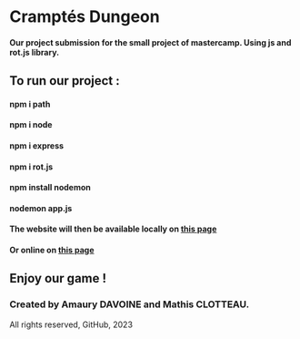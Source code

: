 # Cramptés Dungeon
#### Our project submission for the small project of mastercamp. Using js and rot.js library.

## To run our project : 


#### npm i path
#### npm i node
#### npm i express
#### npm i rot.js
#### npm install nodemon
#### nodemon app.js


#### The website will then be available locally on [this page](http://localhost:3010/)
#### Or online on [this page](http://77.68.80.193:3010/)


## Enjoy our game !

### Created by Amaury DAVOINE and Mathis CLOTTEAU. 
All rights reserved, GitHub, 2023
